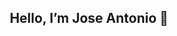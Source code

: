 
<h2 align="center"> Hello, I’m Jose Antonio 👋</h2>

<!-- 
#### :briefcase: I’m working with
<p>    
    <img width="38px" src="https://upload.wikimedia.org/wikipedia/commons/thumb/3/38/HTML5_Badge.svg/1200px-HTML5_Badge.svg.png" />
    <img width="38px" src="https://redmine.cautivatech.com/redmine/attachments/download/747/js-logo-1.png" />
    <img width="38px" src="https://cdn.iconscout.com/icon/free/png-512/shopify-226579.png" />
    <img width="38px" src="https://upload.wikimedia.org/wikipedia/commons/thumb/3/38/HTML5_Badge.svg/600px-HTML5_Badge.svg.png" />
    <img width="38px" src="https://upload.wikimedia.org/wikipedia/commons/thumb/3/38/HTML5_Badge.svg/600px-HTML5_Badge.svg.png" />    
</p>

#### 🧪 I’m learning    
<p>
    <img width="38px" src="https://seeklogo.com/images/N/nodejs-logo-FBE122E377-seeklogo.com.png" />  
    <img width="38px" src="https://cdn.auth0.com/blog/react-js/react.png" />     
    <img width="38px" src="https://upload.wikimedia.org/wikipedia/commons/4/4c/Typescript_logo_2020.svg" />    
</p>

- 🌱 I’m currently learning ...
- 👯 I’m looking to collaborate on ...
- 🤔 I’m looking for help with ...
- 💬 Ask me about ...
- 📫 How to reach me: ...
- 😄 Pronouns: ...
- ⚡ Fun fact: ...

-->

